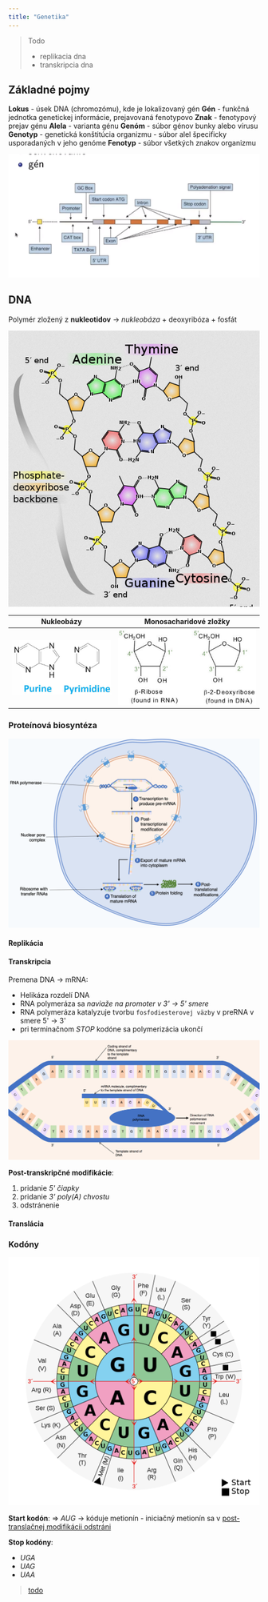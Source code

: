 ```yaml
---
title: "Genetika"
---
```


> Todo
> - replikacia dna
> - transkripcia dna

## Základné pojmy

**Lokus** - úsek DNA (chromozómu), kde je lokalizovaný gén
**Gén** - funkčná jednotka genetickej informácie, prejavovaná fenotypovo
**Znak** - fenotypový prejav génu
**Alela** - varianta génu
**Genóm** - súbor génov bunky alebo vírusu
**Genotyp** - genetická konštitúcia organizmu - súbor alel špecificky usporadaných v jeho genóme
**Fenotyp** - súbor všetkých znakov organizmu

![](attachments/gen.png)

## DNA

Polymér zložený z **nukleotidov** -> *nukleobáza* + deoxyribóza + fosfát

![|300](attachments/DNA_štruktúra.png)


| **Nukleobázy**                                                      | **Monosacharidové zložky**                      | 
| ------------------------------------------------------------------- | ----------------------------------------------- |
| ![Puríny - AG, Pyrimidíny - TUC](attachments/purín-a-pyrimidín.png) | ![\|300](attachments/ribóza-a-deoxyribóza.png) |

### Proteínová biosyntéza

![|700](attachments/proteínová_biosyntéza.png)

#### Replikácia



#### Transkripcia

Premena DNA -> mRNA:
- Helikáza rozdelí DNA
- RNA polymeráza sa *naviaže na promoter v 3' -> 5' smere*
- RNA polymeráza katalyzuje tvorbu `fosfodiesterovej väzby` v preRNA v smere 5' -> 3'
- pri terminačnom *STOP* kodóne sa polymerizácia ukončí

![|800](attachments/transkripcia_rna.png)

**Post-transkripčné modifikácie**:
1. pridanie *5' čiapky*
2. pridanie *3' poly(A) chvostu*
3. odstránenie

#### Translácia



### Kodóny

![|500](attachments/rna-kodonova-tabulka.png)

**Start kodón**:
=> *AUG* -> kóduje metionín - iniciačný metionín sa v [post-translačnej modifikácii odstráni](bio/proteíny.md#Post%20translačná%20modifikácia)

**Stop kodóny**:
- *UGA*
- *UAG*
- *UAA*

> [todo](https://en.wikipedia.org/wiki/Genetic_code)

